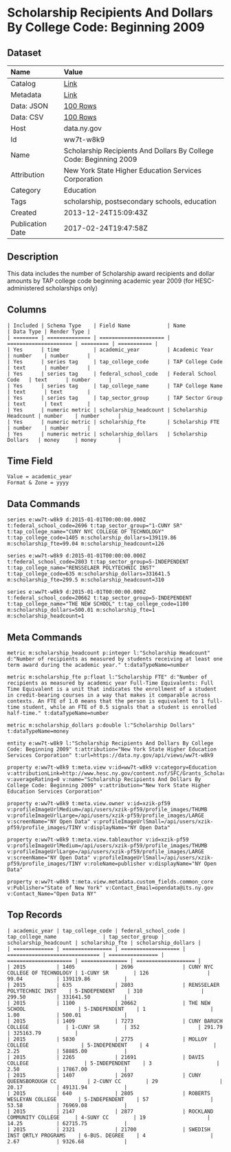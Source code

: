 # Scholarship Recipients And Dollars By College Code: Beginning 2009

## Dataset

| Name | Value |
| :--- | :---- |
| Catalog | [Link](https://catalog.data.gov/dataset/scholarship-recipients-and-dollars-by-college-code-beginning-2009) |
| Metadata | [Link](https://data.ny.gov/api/views/ww7t-w8k9) |
| Data: JSON | [100 Rows](https://data.ny.gov/api/views/ww7t-w8k9/rows.json?max_rows=100) |
| Data: CSV | [100 Rows](https://data.ny.gov/api/views/ww7t-w8k9/rows.csv?max_rows=100) |
| Host | data.ny.gov |
| Id | ww7t-w8k9 |
| Name | Scholarship Recipients And Dollars By College Code: Beginning 2009 |
| Attribution | New York State Higher Education Services Corporation |
| Category | Education |
| Tags | scholarship, postsecondary schools, education |
| Created | 2013-12-24T15:09:43Z |
| Publication Date | 2017-02-24T19:47:58Z |

## Description

This data includes the number of Scholarship award recipients and dollar amounts by TAP college code beginning academic year 2009 (for HESC-administered scholarships only)

## Columns

```ls
| Included | Schema Type    | Field Name            | Name                  | Data Type | Render Type |
| ======== | ============== | ===================== | ===================== | ========= | =========== |
| Yes      | time           | academic_year         | Academic Year         | number    | number      |
| Yes      | series tag     | tap_college_code      | TAP College Code      | text      | number      |
| Yes      | series tag     | federal_school_code   | Federal School Code   | text      | number      |
| Yes      | series tag     | tap_college_name      | TAP College Name      | text      | text        |
| Yes      | series tag     | tap_sector_group      | TAP Sector Group      | text      | text        |
| Yes      | numeric metric | scholarship_headcount | Scholarship Headcount | number    | number      |
| Yes      | numeric metric | scholarship_fte       | Scholarship FTE       | number    | number      |
| Yes      | numeric metric | scholarship_dollars   | Scholarship Dollars   | money     | money       |
```

## Time Field

```ls
Value = academic_year
Format & Zone = yyyy
```

## Data Commands

```ls
series e:ww7t-w8k9 d:2015-01-01T00:00:00.000Z t:federal_school_code=2696 t:tap_sector_group="1-CUNY SR" t:tap_college_name="CUNY NYC COLLEGE OF TECHNOLOGY" t:tap_college_code=1405 m:scholarship_dollars=139119.86 m:scholarship_fte=99.04 m:scholarship_headcount=126

series e:ww7t-w8k9 d:2015-01-01T00:00:00.000Z t:federal_school_code=2803 t:tap_sector_group=5-INDEPENDENT t:tap_college_name="RENSSELAER POLYTECHNIC INST" t:tap_college_code=635 m:scholarship_dollars=331641.5 m:scholarship_fte=299.5 m:scholarship_headcount=310

series e:ww7t-w8k9 d:2015-01-01T00:00:00.000Z t:federal_school_code=20662 t:tap_sector_group=5-INDEPENDENT t:tap_college_name="THE NEW SCHOOL" t:tap_college_code=1100 m:scholarship_dollars=500.01 m:scholarship_fte=1 m:scholarship_headcount=1
```

## Meta Commands

```ls
metric m:scholarship_headcount p:integer l:"Scholarship Headcount" d:"Number of recipients as measured by students receiving at least one term award during the academic year." t:dataTypeName=number

metric m:scholarship_fte p:float l:"Scholarship FTE" d:"Number of recipients as measured by academic year Full-Time Equivalents: Full Time Equivalent is a unit that indicates the enrollment of a student in credit-bearing courses in a way that makes it comparable across contexts. An FTE of 1.0 means that the person is equivalent to 1 full-time student, while an FTE of 0.5 signals that a student is enrolled half-time." t:dataTypeName=number

metric m:scholarship_dollars p:double l:"Scholarship Dollars" t:dataTypeName=money

entity e:ww7t-w8k9 l:"Scholarship Recipients And Dollars By College Code: Beginning 2009" t:attribution="New York State Higher Education Services Corporation" t:url=https://data.ny.gov/api/views/ww7t-w8k9

property e:ww7t-w8k9 t:meta.view v:id=ww7t-w8k9 v:category=Education v:attributionLink=http://www.hesc.ny.gov/content.nsf/SFC/Grants_Scholarships_and_Awards v:averageRating=0 v:name="Scholarship Recipients And Dollars By College Code: Beginning 2009" v:attribution="New York State Higher Education Services Corporation"

property e:ww7t-w8k9 t:meta.view.owner v:id=xzik-pf59 v:profileImageUrlMedium=/api/users/xzik-pf59/profile_images/THUMB v:profileImageUrlLarge=/api/users/xzik-pf59/profile_images/LARGE v:screenName="NY Open Data" v:profileImageUrlSmall=/api/users/xzik-pf59/profile_images/TINY v:displayName="NY Open Data"

property e:ww7t-w8k9 t:meta.view.tableauthor v:id=xzik-pf59 v:profileImageUrlMedium=/api/users/xzik-pf59/profile_images/THUMB v:profileImageUrlLarge=/api/users/xzik-pf59/profile_images/LARGE v:screenName="NY Open Data" v:profileImageUrlSmall=/api/users/xzik-pf59/profile_images/TINY v:roleName=publisher v:displayName="NY Open Data"

property e:ww7t-w8k9 t:meta.view.metadata.custom_fields.common_core v:Publisher="State of New York" v:Contact_Email=opendata@its.ny.gov v:Contact_Name="Open Data NY"
```

## Top Records

```ls
| academic_year | tap_college_code | federal_school_code | tap_college_name               | tap_sector_group | scholarship_headcount | scholarship_fte | scholarship_dollars | 
| ============= | ================ | =================== | ============================== | ================ | ===================== | =============== | =================== | 
| 2015          | 1405             | 2696                | CUNY NYC COLLEGE OF TECHNOLOGY | 1-CUNY SR        | 126                   | 99.04           | 139119.86           | 
| 2015          | 635              | 2803                | RENSSELAER POLYTECHNIC INST    | 5-INDEPENDENT    | 310                   | 299.50          | 331641.50           | 
| 2015          | 1100             | 20662               | THE NEW SCHOOL                 | 5-INDEPENDENT    | 1                     | 1.00            | 500.01              | 
| 2015          | 1409             | 7273                | CUNY BARUCH COLLEGE            | 1-CUNY SR        | 352                   | 291.79          | 325163.79           | 
| 2015          | 5830             | 2775                | MOLLOY COLLEGE                 | 5-INDEPENDENT    | 4                     | 2.25            | 58885.00            | 
| 2015          | 2265             | 21691               | DAVIS COLLEGE                  | 5-INDEPENDENT    | 3                     | 2.50            | 17867.00            | 
| 2015          | 1407             | 2697                | CUNY QUEENSBOROUGH CC          | 2-CUNY CC        | 29                    | 20.17           | 49131.94            | 
| 2015          | 640              | 2805                | ROBERTS WESLEYAN COLLEGE       | 5-INDEPENDENT    | 57                    | 53.58           | 76969.08            | 
| 2015          | 2147             | 2877                | ROCKLAND COMMUNITY COLLEGE     | 4-SUNY CC        | 19                    | 14.25           | 62715.75            | 
| 2015          | 2321             | 21700               | SWEDISH INST QRTLY PROGRAMS    | 6-BUS. DEGREE    | 4                     | 2.67            | 9326.68             | 
```